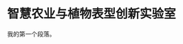 <html>
<head>
<meta charset="utf-8">
</head>
<body>

<h1>智慧农业与植物表型创新实验室</h1>
<p>我的第一个段落。</p>

</body>
</html>
